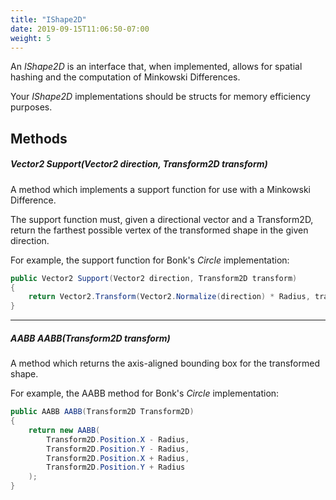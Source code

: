 ```yaml
---
title: "IShape2D"
date: 2019-09-15T11:06:50-07:00
weight: 5
---
```


An *IShape2D* is an interface that, when implemented, allows for spatial hashing and the computation of Minkowski Differences.

Your *IShape2D* implementations should be structs for memory efficiency purposes.

## Methods

##### **Vector2 Support(Vector2 direction, Transform2D transform)**

A method which implements a support function for use with a Minkowski Difference.

The support function must, given a directional vector and a Transform2D, return the farthest possible vertex of the transformed shape in the given direction.

For example, the support function for Bonk's *Circle* implementation:

```cs
public Vector2 Support(Vector2 direction, Transform2D transform)
{
    return Vector2.Transform(Vector2.Normalize(direction) * Radius, transform.TransformMatrix);
}
```

---

##### **AABB AABB(Transform2D transform)**

A method which returns the axis-aligned bounding box for the transformed shape.

For example, the AABB method for Bonk's *Circle* implementation:

```cs
public AABB AABB(Transform2D Transform2D)
{
    return new AABB(
        Transform2D.Position.X - Radius,
        Transform2D.Position.Y - Radius,
        Transform2D.Position.X + Radius,
        Transform2D.Position.Y + Radius
    );
}
```
